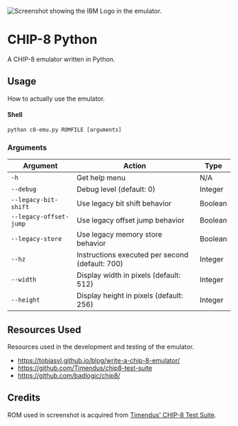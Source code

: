 ![Screenshot showing the IBM Logo in the emulator.](https://github.com/user-attachments/assets/5e3f1507-bfd3-474e-92f8-c6faf5c71a34)

# CHIP-8 Python
A CHIP-8 emulator written in Python.

## Usage
How to actually use the emulator.
#### Shell
```
python c8-emu.py ROMFILE [arguments]
```
### Arguments
|Argument|Action|Type|
|-|-|-|
|`-h`|Get help menu|N/A|
|`--debug`|Debug level (default: 0)|Integer|
|`--legacy-bit-shift`|Use legacy bit shift behavior|Boolean|
|`--legacy-offset-jump`|Use legacy offset jump behavior|Boolean|
|`--legacy-store`|Use legacy memory store behavior|Boolean|
|`--hz`|Instructions executed per second (default: 700)|Integer|
|`--width`|Display width in pixels (default: 512)|Integer|
|`--height`|Display height in pixels (default: 256)|Integer|

## Resources Used
Resources used in the development and testing of the emulator.
- https://tobiasvl.github.io/blog/write-a-chip-8-emulator/
- https://github.com/Timendus/chip8-test-suite
- https://github.com/badlogic/chip8/

## Credits
ROM used in screenshot is acquired from [Timendus' CHIP-8 Test Suite](https://github.com/Timendus/chip8-test-suite).
